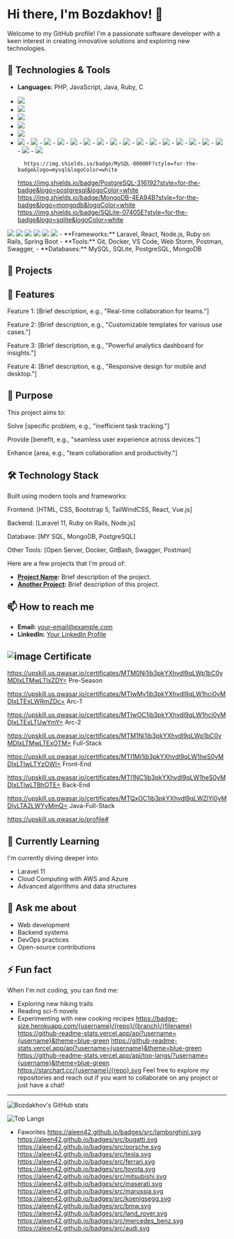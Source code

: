 # Hi there, I'm Bozdakhov! 👋

Welcome to my GitHub profile! I'm a passionate software developer with a keen interest in creating innovative solutions and exploring new technologies.

## 🔧 Technologies & Tools

- **Languages:** PHP, JavaScript, Java, Ruby, C
- <img src="https://img.shields.io/badge/HTML5-E34F26?style=for-the-badge&logo=html5&logoColor=white"/>
- <img src="https://img.shields.io/badge/css-DD3A0A?style=for-the-badge&logo=css&logoColor=white"/>
- <img src="https://img.shields.io/badge/PHP-777BB4?style=for-the-badge&logo=php&logoColor=white"/>
- <img src="https://img.shields.io/badge/Laravel-FF2D20?style=for-the-badge&logo=laravel&logoColor=white"/>
- <img src="https://img.shields.io/badge/MySQL-005C84?style=for-the-badge&logo=mysql&logoColor=white"/>
- <img src="https://img.shields.io/badge/GitHub-100000?style=for-the-badge&logo=github&logoColor=white"/>
        - <img src="https://img.shields.io/badge/GitLab-330F63?style=for-the-badge&logo=gitlab&logoColor=white"/>
        - <img src="https://img.shields.io/badge/HTML-239120?style=for-the-badge&logo=html5&logoColor=white"/>
	- <img src="https://img.shields.io/badge/CSS-239120?&style=for-the-badge&logo=css3&logoColor=white"/>
        - <img src="https://img.shields.io/badge/JavaScript-F7DF1E?style=for-the-badge&logo=javascript&logoColor=black"/>
	- <img src="https://img.shields.io/badge/Node.js-43853D?style=for-the-badge&logo=node.js&logoColor=white"/>
	- <img src="https://img.shields.io/badge/JavaScript-323330?style=for-the-badge&logo=javascript&logoColor=F7DF1E"/>
	- <img src="https://img.shields.io/badge/TypeScript-007ACC?style=for-the-badge&logo=typescript&logoColor=white"/>
	- <img src="https://img.shields.io/badge/HTML5-E34F26?style=for-the-badge&logo=html5&logoColor=white"/>
	- <img src="https://img.shields.io/badge/CSS3-1572B6?style=for-the-badge&logo=css3&logoColor=white"/>
	- <img src="https://img.shields.io/badge/Sass-CC6699?style=for-the-badge&logo=sass&logoColor=white"/>
        - <img src="https://img.shields.io/badge/C-00599C?style=for-the-badge&logo=c&logoColor=white"/>
        - <img src="https://img.shields.io/badge/Java-ED8B00?style=for-the-badge&logo=java&logoColor=white"/>
	- <img src="https://img.shields.io/badge/PHP-777BB4?style=for-the-badge&logo=php&logoColor=white"/>
        - <img src="https://img.shields.io/badge/Ruby-CC342D?style=for-the-badge&logo=ruby&logoColor=white"/>
        - <img src="https://img.shields.io/badge/Ruby_on_Rails-CC0000?style=for-the-badge&logo=ruby-on-rails&logoColor=white"/>
	- <img src="https://img.shields.io/badge/Laravel-FF2D20?style=for-the-badge&logo=laravel&logoColor=white"/>
	- <img src="https://img.shields.io/badge/Spring-6DB33F?style=for-the-badge&logo=spring&logoColor=white"/>

        https://img.shields.io/badge/MySQL-00000F?style=for-the-badge&logo=mysql&logoColor=white
	https://img.shields.io/badge/PostgreSQL-316192?style=for-the-badge&logo=postgresql&logoColor=white
	https://img.shields.io/badge/MongoDB-4EA94B?style=for-the-badge&logo=mongodb&logoColor=white
	https://img.shields.io/badge/SQLite-07405E?style=for-the-badge&logo=sqlite&logoColor=white

<img src="https://img.shields.io/badge/Sqlite-003B57?style=for-the-badge&logo=sqlite&logoColor=white"/>
<img src="https://img.shields.io/badge/phpmyadmin-6C78AF?style=for-the-badge&logo=phpmyadmin&logoColor=white"/>
<img src="https://img.shields.io/badge/Canva-%2300C4CC.svg?&style=for-the-badge&logo=Canva&logoColor=white"/> 
<img src="https://img.shields.io/badge/Zoom-2D8CFF?style=for-the-badge&logo=zoom&logoColor=white"/>
<img src="https://img.shields.io/badge/VSCode-0078D4?style=for-the-badge&logo=visual%20studio%20code&logoColor=white"/>
<img src="https://img.shields.io/badge/GitHub-100000?style=for-the-badge&logo=github&logoColor=white"/> 
- **Frameworks:** Laravel, React, Node.js, Ruby on Rails, Spring Boot
- **Tools:** Git, Docker, VS Code, Web Storm, Postman, Swagger,
- **Databases:** MySQL, SQLite, PostgreSQL, MongoDB

## 🚀 Projects

## 🌟 Features

Feature 1: [Brief description, e.g., "Real-time collaboration for teams."]

Feature 2: [Brief description, e.g., "Customizable templates for various use cases."]

Feature 3: [Brief description, e.g., "Powerful analytics dashboard for insights."]

Feature 4: [Brief description, e.g., "Responsive design for mobile and desktop."]

## 🎯 Purpose

This project aims to:

Solve [specific problem, e.g., "inefficient task tracking."]

Provide [benefit, e.g., "seamless user experience across devices."]

Enhance [area, e.g., "team collaboration and productivity."]

## 🛠️ Technology Stack

Built using modern tools and frameworks:

Frontend: [HTML, CSS, Bootstrap 5, TailWindCSS, React, Vue.js]

Backend: [Laravel 11, Ruby on Rails, Node.js]

Database: [MY SQL, MongoDB, PostgreSQL]

Other Tools: [Open Server, Docker, GitBash, Swagger, Postman]

Here are a few projects that I'm proud of:

- **[Project Name](https://github.com/Bozdakhov/project-name):** Brief description of the project.
- **[Another Project](https://github.com/Bozdakhov/another-project):** Brief description of this project.

## 📫 How to reach me

- **Email:** [your-email@example.com](mailto:your-email@example.com)
- **LinkedIn:** [Your LinkedIn Profile](https://linkedin.com/in/your-profile)

## ![image](https://github.com/user-attachments/assets/491f8bd7-c732-4f74-9570-308321672625) Certificate


https://upskill.us.qwasar.io/certificates/MTM0Ni1ib3pkYXhvdl9qLWp1bC0yMDIxLTMwLTIxZDY=       Pre-Season

https://upskill.us.qwasar.io/certificates/MTIwMy1ib3pkYXhvdl9qLW1hci0yMDIxLTExLWRmZDc=       Arc-1

https://upskill.us.qwasar.io/certificates/MTIwOC1ib3pkYXhvdl9qLW1hci0yMDIxLTExLTUwYmY=        Arc-2

https://upskill.us.qwasar.io/certificates/MTM1Ni1ib3pkYXhvdl9qLWp1bC0yMDIxLTMwLTExOTM=        Full-Stack

https://upskill.us.qwasar.io/certificates/MTI1Mi1ib3pkYXhvdl9qLW1heS0yMDIxLTIwLTYzOWI=       Front-End

https://upskill.us.qwasar.io/certificates/MTI1NC1ib3pkYXhvdl9qLW1heS0yMDIxLTIwLTBhOTE=        Back-End

https://upskill.us.qwasar.io/certificates/MTQxOC1ib3pkYXhvdl9qLWZlYi0yMDIyLTA2LWYyMmQ=       Java-Full-Stack

https://upskill.us.qwasar.io/profile#

## 🌱 Currently Learning

I'm currently diving deeper into:

- Laravel 11
- Cloud Computing with AWS and Azure
- Advanced algorithms and data structures

## 💬 Ask me about

- Web development
- Backend systems
- DevOps practices
- Open-source contributions

## ⚡ Fun fact

When I'm not coding, you can find me:

- Exploring new hiking trails
- Reading sci-fi novels
- Experimenting with new cooking recipes
https://badge-size.herokuapp.com/{username}/{repo}/{branch}/{filename}
https://github-readme-stats.vercel.app/api?username={username}&theme=blue-green
https://github-readme-stats.vercel.app/api?username={username}&theme=blue-green
https://github-readme-stats.vercel.app/api/top-langs/?username={username}&theme=blue-green
https://starchart.cc/{username}/{repo}.svg
Feel free to explore my repositories and reach out if you want to collaborate on any project or just have a chat!

---
![Bozdakhov's GitHub stats](https://github-readme-stats.vercel.app/api?username=Bozdakhov&show_icons=true&theme=radical)

![Top Langs](https://github-readme-stats.vercel.app/api/top-langs/?username=Bozdakhov&layout=compact&theme=radical)
- Faworites
  https://aleen42.github.io/badges/src/lamborghini.svg
	https://aleen42.github.io/badges/src/bugatti.svg
	https://aleen42.github.io/badges/src/porsche.svg
	https://aleen42.github.io/badges/src/tesla.svg
	https://aleen42.github.io/badges/src/ferrari.svg
	https://aleen42.github.io/badges/src/toyota.svg
	https://aleen42.github.io/badges/src/mitsubishi.svg
	https://aleen42.github.io/badges/src/maserati.svg
	https://aleen42.github.io/badges/src/marussia.svg
	https://aleen42.github.io/badges/src/koenigsegg.svg
	https://aleen42.github.io/badges/src/bmw.svg
	https://aleen42.github.io/badges/src/land_rover.svg
	https://aleen42.github.io/badges/src/mercedes_benz.svg
	https://aleen42.github.io/badges/src/audi.svg
<!---https://github.com/antistereotip/Badges-for-GitHub
Bozdakhov/Bozdakhov is a ✨ special ✨ repository because its `README.md` (this file) appears on your GitHub profile.
You can click the Preview link to take a look at your changes.
--->
